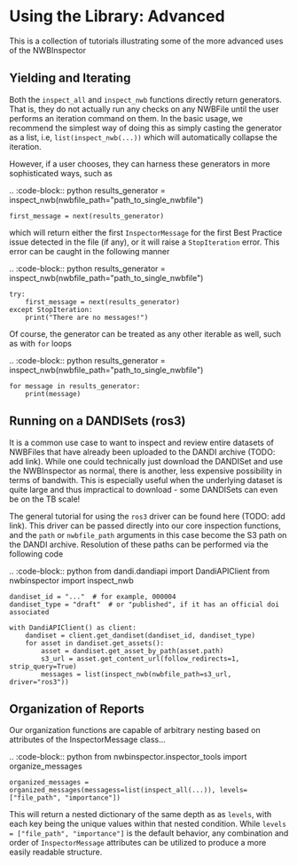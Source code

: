 Using the Library: Advanced
===========================

This is a collection of tutorials illustrating some of the more advanced uses of the NWBInspector


Yielding and Iterating
----------------------

Both the `inspect_all` and `inspect_nwb` functions directly return generators. That is, they do not actually run any
checks on any NWBFile until the user performs an iteration command on them. In the basic usage, we recommend the
simplest way of doing this as simply casting the generator as a list, i.e, `list(inspect_nwb(...))` which will
automatically collapse the iteration.

However, if a user chooses, they can harness these generators in more sophisticated ways, such as

.. :code-block:: python
    results_generator = inspect_nwb(nwbfile_path="path_to_single_nwbfile")

    first_message = next(results_generator)

which will return either the first `InspectorMessage` for the first Best Practice issue detected in the file (if any),
or it will raise a `StopIteration` error. This error can be caught in the following manner

.. :code-block:: python
    results_generator = inspect_nwb(nwbfile_path="path_to_single_nwbfile")

    try:
        first_message = next(results_generator)
    except StopIteration:
        print("There are no messages!")

Of course, the generator can be treated as any other iterable as well, such as with `for` loops

.. :code-block:: python
    results_generator = inspect_nwb(nwbfile_path="path_to_single_nwbfile")

    for message in results_generator:
        print(message)


Running on a DANDISets (ros3)
-----------------------------

It is a common use case to want to inspect and review entire datasets of NWBFiles that have already been
uploaded to the DANDI archive (TODO: add link). While one could technically just download the DANDISet and
use the NWBInspector as normal, there is another, less expensive possibility in terms of bandwith. This is especially
useful when the underlying dataset is quite large and thus impractical to download - some DANDISets can even be on the TB scale!

The general tutorial for using the `ros3` driver can be found here (TODO: add link). This driver can be passed directly
into our core inspection functions, and the `path` or `nwbfile_path` arguments in this case become the S3 path on the
DANDI archive. Resolution of these paths can be performed via the following code

.. :code-block:: python
    from dandi.dandiapi import DandiAPIClient
    from nwbinspector import inspect_nwb

    dandiset_id = "..."  # for example, 000004
    dandiset_type = "draft"  # or "published", if it has an official doi associated

    with DandiAPIClient() as client:
        dandiset = client.get_dandiset(dandiset_id, dandiset_type)
        for asset in dandiset.get_assets():
            asset = dandiset.get_asset_by_path(asset.path)
            s3_url = asset.get_content_url(follow_redirects=1, strip_query=True)
            messages = list(inspect_nwb(nwbfile_path=s3_url, driver="ros3"))




Organization of Reports
-----------------------

Our organization functions are capable of arbitrary nesting based on attributes of the InspectorMessage class...

.. :code-block:: python
    from nwbinspector.inspector_tools import organize_messages

    organized_messages = organized_messages(messagess=list(inspect_all(...)), levels=["file_path", "importance"])

This will return a nested dictionary of the same depth as as `levels`, with each key being the unique values within
that nested condition. While `levels = ["file_path", "importance"]` is the default behavior, any combination and order
of `InspectorMessage` attributes can be utilized to produce a more easily readable structure.
